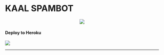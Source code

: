 # KAAL SPAMBOT

<p align="center">
  <img src="https://te.legra.ph/file/9c426032f68839db25c0d.jpg">
</p>



#### Deploy to Heroku

<a href="https://www.heroku.com/deploy?template=https://github.com/itsmehexor/kaalspambot">
  <img src="https://www.herokucdn.com/deploy/button.svg">
</a>


-------------------------------------------------